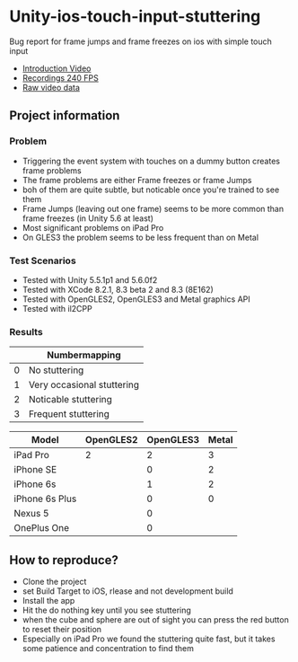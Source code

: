 # Unity-ios-touch-input-stuttering
Bug report for frame jumps and frame freezes on ios with simple touch input

* [Introduction Video](https://youtu.be/2lu996QHSpE)
* [Recordings 240 FPS](https://youtu.be/O4JOB5Gsa6I)
* [Raw video data](https://drive.google.com/drive/folders/0ByTO3RP9DQI0bjl5WklWbVJrZkU?usp=sharing)

## Project information

### Problem

* Triggering the event system with touches on a dummy button creates frame problems
* The frame problems are either Frame freezes or frame Jumps
* boh of them are quite subtle, but noticable once you're trained to see them
* Frame Jumps (leaving out one frame) seems to be more common than frame freezes (in Unity 5.6 at least)
* Most significant problems on iPad Pro
* On GLES3 the problem seems to be less frequent than on Metal

### Test Scenarios
* Tested with Unity 5.5.1p1 and 5.6.0f2
* Tested with XCode 8.2.1, 8.3 beta 2 and 8.3 (8E162)
* Tested with OpenGLES2, OpenGLES3 and Metal graphics API
* Tested with il2CPP

### Results

|   |  Numbermapping             |
|---|----------------------------|
| 0 | No stuttering              |
| 1 | Very occasional stuttering |
| 2 | Noticable stuttering       |
| 3 | Frequent stuttering        |

|    Model       | OpenGLES2 | OpenGLES3 | Metal |
|----------------|-----------|-----------|-------|
| iPad Pro       | 2         | 2         | 3     |
| iPhone SE      |           | 0         | 2     |
| iPhone 6s      |           | 1         | 2     |
| iPhone 6s Plus |           | 0         | 0     |
| Nexus 5        |           | 0         |       |
| OnePlus One    |           | 0         |       |


## How to reproduce?

* Clone the project
* set Build Target to iOS, rlease and not development build
* Install the app
* Hit the do nothing key until you see stuttering
* when the cube and sphere are out of sight you can press the red button to reset their position
* Especially on iPad Pro we found the stuttering quite fast, but it takes some patience and concentration to find them
